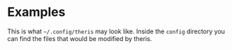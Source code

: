 # Examples

This is what `~/.config/theris` may look like. Inside the `config` directory you can find the files that would be
modified by theris.
